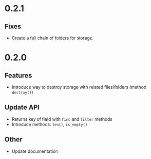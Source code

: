 # 0.2.1

## Fixes
- Create a full chain of folders for storage.

# 0.2.0

## Features
- Introduce way to destroy storage with related files/folders (method `destroy()`)

## Update API
- Returns key of field with `find` and `filter` methods
- Introduce methods: `len()`, `is_empty()`

## Other
- Update documentation